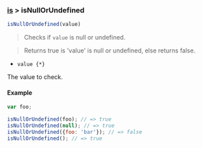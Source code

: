 ### [is](../) > isNullOrUndefined

```js
isNullOrUndefined(value)
```

> Checks if <code>value</code> is null or undefined.

> Returns true is 'value' is null or undefined, else returns false.

- <code>value {\*}</code>

The value to check.

#### Example
```js
var foo;

isNullOrUndefined(foo); // => true
isNullOrUndefined(null); // => true
isNullOrUndefined({foo: 'bar'}); // => false
isNullOrUndefined(); // => true
```
